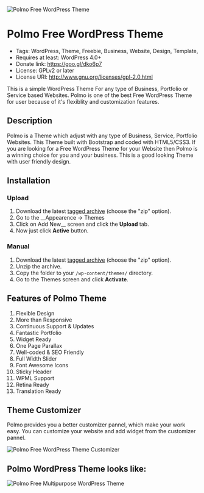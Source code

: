 ![Polmo Free WordPress Theme](http://wordpress.jeweltheme.com/polmo/wp-content/uploads/sites/2/2015/11/logo-1.png)

# Polmo Free WordPress Theme
* Tags: WordPress, Theme, Freebie, Business, Website, Design, Template,
* Requires at least: WordPress 4.0+
* Donate link: https://goo.gl/dko6p7
* License: GPLv2 or later
* License URI: http://www.gnu.org/licenses/gpl-2.0.html


This is a simple WordPress Theme For any type of Business, Portfolio or Service based Websites. Polmo is one of the best Free WordPress Theme for user because of it's flexiblity and customization features. 

## Description

Polmo is a Theme which adjust with any type of Business, Service, Portfolio Websites. This Theme built with Bootstrap and coded with HTML5/CSS3. If you are looking for a Free WordPress Theme for your Website then Polmo is a winning choice for you and your business. This is a good looking Theme with user friendly design. 

## Installation

### Upload

1. Download the latest [tagged archive](https://github.com/jeweltheme/polmo-lite/releases) (choose the "zip" option).
2. Go to the __Appearence -> Themes 
3. Click on Add New__ screen and click the __Upload__ tab.
4. Now just click __Active__ button.

### Manual

1. Download the latest [tagged archive](https://github.com/jeweltheme/polmo-lite/releases) (choose the "zip" option).
2. Unzip the archive.
3. Copy the folder to your `/wp-content/themes/` directory.
4. Go to the Themes screen and click __Activate__.


## Features of Polmo Theme

1. Flexible Design 
2. More than Responsive
3. Continuous Support & Updates
4. Fantastic Portfolio
5. Widget Ready 
6. One Page Parallax
7. Well-coded & SEO Friendly
8. Full Width Slider
9. Font Awesome Icons
10. Sticky Header
11. WPML Support
12. Retina Ready
13. Translation Ready

## Theme Customizer 

Polmo provides you a better customizer pannel, which make your work easy. You can customize your website and add widget from the customizer pannel. 

![Polmo Free WordPress Theme Customizer](http://jeweltheme.com/wp-content/uploads/2015/11/polmo-customizer-pannel.png)

## Polmo WordPress Theme looks like: 

![Polmo Free Multipurpose WordPress Theme](http://jeweltheme.com/wp-content/uploads/2015/11/Polmo-Multipurpose-WordPress-Theme.jpg)
